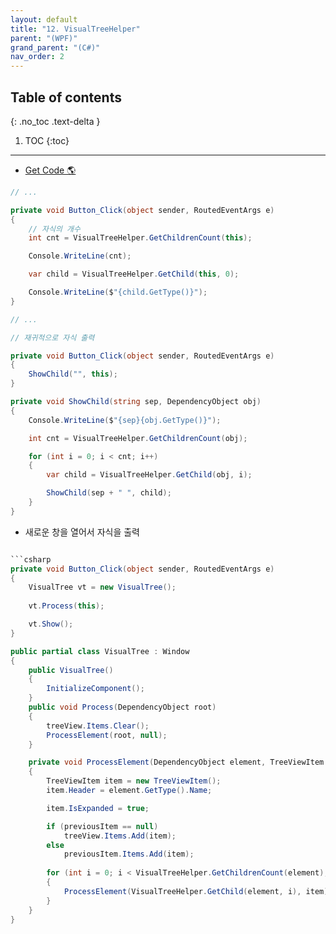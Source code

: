 ```yaml
---
layout: default
title: "12. VisualTreeHelper"
parent: "(WPF)"
grand_parent: "(C#)"
nav_order: 2
---
```


## Table of contents
{: .no_toc .text-delta }

1. TOC
{:toc}

---

* [Get Code 🌎](https://github.com/Arthur880708/WPF-Example/tree/master/16.Cotrol/VISUALTREE)

```csharp
// ...

private void Button_Click(object sender, RoutedEventArgs e)
{
    // 자식의 개수
    int cnt = VisualTreeHelper.GetChildrenCount(this);

    Console.WriteLine(cnt);

    var child = VisualTreeHelper.GetChild(this, 0);

    Console.WriteLine($"{child.GetType()}");
}

// ...
```

```csharp
// 재귀적으로 자식 출력

private void Button_Click(object sender, RoutedEventArgs e)
{
    ShowChild("", this);
}

private void ShowChild(string sep, DependencyObject obj)
{
    Console.WriteLine($"{sep}{obj.GetType()}");

    int cnt = VisualTreeHelper.GetChildrenCount(obj);

    for (int i = 0; i < cnt; i++)
    {
        var child = VisualTreeHelper.GetChild(obj, i);

        ShowChild(sep + " ", child);
    }
}
```

* 새로운 창을 열어서 자식을 출력

```csharp

```csharp
private void Button_Click(object sender, RoutedEventArgs e)
{
    VisualTree vt = new VisualTree(); 
    
    vt.Process(this);

    vt.Show();
}
```

```csharp
public partial class VisualTree : Window
{
    public VisualTree()
    {
        InitializeComponent();
    }
    public void Process(DependencyObject root)
    {            
        treeView.Items.Clear();
        ProcessElement(root, null);
    }

    private void ProcessElement(DependencyObject element, TreeViewItem previousItem)
    {            
        TreeViewItem item = new TreeViewItem();
        item.Header = element.GetType().Name;

        item.IsExpanded = true;

        if (previousItem == null)
            treeView.Items.Add(item);
        else
            previousItem.Items.Add(item);
                    
        for (int i = 0; i < VisualTreeHelper.GetChildrenCount(element); i++)
        {
            ProcessElement(VisualTreeHelper.GetChild(element, i), item);
        }
    }
}
```


